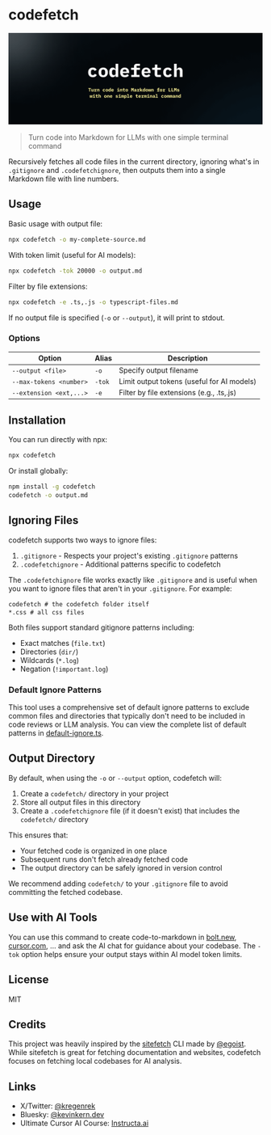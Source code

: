 # codefetch

![Codefetch Cover](/public/cover.png)

>Turn code into Markdown for LLMs with one simple terminal command



Recursively fetches all code files in the current directory, ignoring what's in `.gitignore` and `.codefetchignore`, then outputs them into a single Markdown file with line numbers.

## Usage

Basic usage with output file:
```bash
npx codefetch -o my-complete-source.md
```

With token limit (useful for AI models):
```bash
npx codefetch -tok 20000 -o output.md
```

Filter by file extensions:
```bash
npx codefetch -e .ts,.js -o typescript-files.md
```

If no output file is specified (`-o` or `--output`), it will print to stdout.

### Options

| Option | Alias | Description |
|--------|-------|-------------|
| `--output <file>` | `-o` | Specify output filename |
| `--max-tokens <number>` | `-tok` | Limit output tokens (useful for AI models) |
| `--extension <ext,...>` | `-e` | Filter by file extensions (e.g., .ts,.js) |

## Installation

You can run directly with npx:
```bash
npx codefetch
```

Or install globally:
```bash
npm install -g codefetch
codefetch -o output.md
```

## Ignoring Files

codefetch supports two ways to ignore files:

1. `.gitignore` - Respects your project's existing `.gitignore` patterns
2. `.codefetchignore` - Additional patterns specific to codefetch

The `.codefetchignore` file works exactly like `.gitignore` and is useful when you want to ignore files that aren't in your `.gitignore`. For example:

```gitignore
codefetch # the codefetch folder itself
*.css # all css files
```

Both files support standard gitignore patterns including:
- Exact matches (`file.txt`)
- Directories (`dir/`)
- Wildcards (`*.log`)
- Negation (`!important.log`)


### Default Ignore Patterns

This tool uses a comprehensive set of default ignore patterns to exclude common files and directories that typically don't need to be included in code reviews or LLM analysis. You can view the complete list of default patterns in [default-ignore.ts](src/default-ignore.ts).

## Output Directory

By default, when using the `-o` or `--output` option, codefetch will:
1. Create a `codefetch/` directory in your project
2. Store all output files in this directory
3. Create a `.codefetchignore` file (if it doesn't exist) that includes the `codefetch/` directory

This ensures that:
- Your fetched code is organized in one place
- Subsequent runs don't fetch already fetched code
- The output directory can be safely ignored in version control

We recommend adding `codefetch/` to your `.gitignore` file to avoid committing the fetched codebase. 


## Use with AI Tools

You can use this command to create code-to-markdown in [bolt.new](https://bolt.new), [cursor.com](https://cursor.com), ... and ask the AI chat for guidance about your codebase. The `-tok` option helps ensure your output stays within AI model token limits.

## License

MIT 

## Credits

This project was heavily inspired by the [sitefetch](https://github.com/egoist/sitefetch) CLI made by [@egoist](https://github.com/egoist). While sitefetch is great for fetching documentation and websites, codefetch focuses on fetching local codebases for AI analysis.

## Links

- X/Twitter: [@kregenrek](https://x.com/kregenrek)
- Bluesky: [@kevinkern.dev](https://bsky.app/profile/kevinkern.dev)
- Ultimate Cursor AI Course: [Instructa.ai](https://www.instructa.ai/en/cursor-ai)

